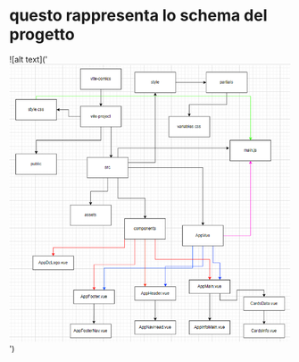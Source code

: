 # questo rappresenta lo schema del progetto 

![alt text]('![schema-struttura-proj/img/Screenshot 2023-12-11 223552.png](<img/Screenshot 2023-12-11 223552.png>)')


